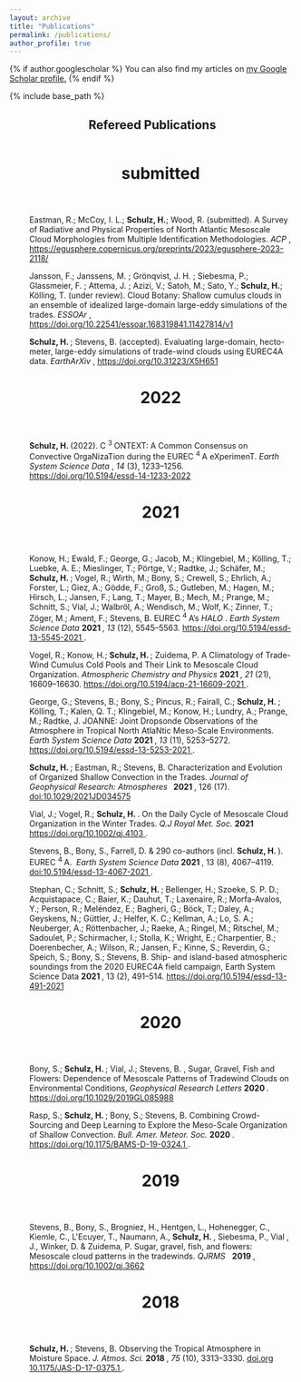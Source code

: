 ```yaml
---
layout: archive
title: "Publications"
permalink: /publications/
author_profile: true
---
```


{% if author.googlescholar %}
  You can also find my articles on <u><a href="{{author.googlescholar}}">my Google Scholar profile</a>.</u>
{% endif %}

{% include base_path %}

<div id="c29211" class="frame frame-default frame-type-textmedia frame-layout-0">
  <a id="c29599">
  </a>
  <header>
    <h2 class="">
      Refereed Publications
    </h2>
  </header>
  <div class="ce-textpic ce-right ce-intext">
    <div class="ce-bodytext">
      <div class="csl-right-inline" style="margin: 0 .4em 0 2.5em; ">
        <div class="frame frame-default frame-type-list frame-layout-0 frame-space-after-small" id="c32315">
          <header>
            <h1>submitted
            </h1>
          </header>
          <p>
            Eastman, R.; McCoy, I. L.; <strong>Schulz, H.</strong>; Wood, R. (submitted). A Survey of Radiative and Physical Properties of North Atlantic Mesoscale Cloud Morphologies from Multiple Identification Methodologies.
            <i>ACP
            </i>,
            <a href="https://egusphere.copernicus.org/preprints/2023/egusphere-2023-2118/">https://egusphere.copernicus.org/preprints/2023/egusphere-2023-2118/
            </a>
          </p>
          <p>
            Jansson, F.; Janssens, M. ; Grönqvist, J. H. ; Siebesma, P.; Glassmeier, F. ; Attema, J. ; Azizi, V.; Satoh, M.; Sato, Y.; <strong>Schulz, H.</strong>; Kölling, T. (under review). Cloud Botany: Shallow cumulus clouds in an ensemble of idealized large-domain large-eddy simulations of the trades. 
            <i>ESSOAr
            </i>,
            <a href="https://doi.org/10.22541/essoar.168319841.11427814/v1" target="_blank">https://doi.org/10.22541/essoar.168319841.11427814/v1
            </a>
          </p>
          <p>
            <strong>Schulz, H.
            </strong>; Stevens, B. (accepted). Evaluating large-domain, hecto-meter, large-eddy simulations of trade-wind clouds using EUREC4A data. 
            <i>EarthArXiv
            </i>,
            <a href="https://doi.org/10.31223/X5H651" target="_blank">https://doi.org/10.31223/X5H651
            </a>
          </p>
          <header>
            <h1>2022
            </h1>
          </header>
          <p>
            <strong>Schulz, H.
            </strong> (2022). C
            <sup>3
            </sup>ONTEXT: A Common Consensus on Convective OrgaNizaTion during the EUREC
            <sup>4
            </sup>A eXperimenT. 
            <i>Earth System Science Data
            </i>, 
            <i>14 
            </i>(3), 1233–1256. 
            <a href="https://doi.org/10.5194/essd-14-1233-2022" target="_blank">https://doi.org/10.5194/essd-14-1233-2022
            </a>
          </p>
          <div class="frame frame-default frame-type-list frame-layout-0 frame-space-after-small" id="c32315">
            <header>
              <h1>2021
              </h1>
            </header>
            <p>Konow, H.; Ewald, F.; George, G.; Jacob, M.; Klingebiel, M.; Kölling, T.; Luebke, A. E.; Mieslinger, T.; Pörtge, V.; Radtke, J.; Schäfer, M.;
              <strong> Schulz, H.
              </strong>; Vogel, R.; Wirth, M.; Bony, S.; Crewell, S.; Ehrlich, A.; Forster, L.; Giez, A.; Gödde, F.; Groß, S.; Gutleben, M.; Hagen, M.; Hirsch, L.; Jansen, F.; Lang, T.; Mayer, B.; Mech, M.; Prange, M.; Schnitt, S.; Vial, J.; Walbröl, A.; Wendisch, M.; Wolf, K.; Zinner, T.; Zöger, M.; Ament, F.; Stevens, B. EUREC
              <sup>4
              </sup>A’s 
              <i>HALO
              </i>. 
              <i>Earth System Science Data
              </i>
              <b>2021
              </b>, 
              <i>13
              </i> (12), 5545–5563. 
              <a href="https://doi.org/10.5194/essd-13-5545-2021" target="_blank">https://doi.org/10.5194/essd-13-5545-2021
              </a>.
            </p>
            <p>Vogel, R.; Konow, H.; 
              <strong>Schulz, H.
              </strong>; Zuidema, P. A Climatology of Trade-Wind Cumulus Cold Pools and Their Link to Mesoscale Cloud Organization. 
              <i>Atmospheric Chemistry and Physics
              </i>
              <b>2021
              </b>, 
              <i>21
              </i> (21), 16609–16630. 
              <a href="https://doi.org/10.5194/acp-21-16609-2021" target="_blank">https://doi.org/10.5194/acp-21-16609-2021
              </a>.
            </p>
            <p>George, G.; Stevens, B.; Bony, S.; Pincus, R.; Fairall, C.; 
              <strong>Schulz, H.
              </strong>; Kölling, T.; Kalen, Q. T.; Klingebiel, M.; Konow, H.; Lundry, A.; Prange, M.; Radtke, J. JOANNE: Joint Dropsonde Observations of the Atmosphere in Tropical North AtlaNtic Meso-Scale Environments. 
              <i>Earth System Science Data
              </i>
              <b>2021
              </b>, 
              <i>13
              </i> (11), 5253–5272. 
              <a href="https://doi.org/10.5194/essd-13-5253-2021" target="_blank">https://doi.org/10.5194/essd-13-5253-2021
              </a>.
            </p>
            <p>
              <strong>Schulz, H.
              </strong>; Eastman, R.; Stevens, B. Characterization and Evolution of Organized Shallow Convection in the Trades. 
              <i>Journal of Geophysical Research: Atmospheres
              </i>
              <strong>&nbsp; 2021
              </strong>, 126 (17). 
              <a href="https://agupubs.onlinelibrary.wiley.com/doi/10.1029/2021JD034575" target="_blank">doi:10.1029/2021JD034575
              </a>
            </p>
            <p>Vial, J.; Vogel, R.; 
              <strong>Schulz, H.
              </strong>. On the Daily Cycle of Mesoscale Cloud Organization in the Winter Trades. 
              <i>Q.J Royal Met. Soc. 
              </i>
              <strong>2021 
              </strong>
              <a href="https://doi.org/10.1002/qj.4103" target="_blank">https://doi.org/10.1002/qj.4103
              </a>.
            </p>
            <p>Stevens, B., Bony, S., Farrell, D. &amp; 290 co-authors (incl. 
              <strong>Schulz, H.
              </strong>). EUREC
              <sup>4
              </sup>A.&nbsp;
              <em>Earth System Science Data 
              </em>
              <strong>2021
              </strong>, 13 (8), 4067–4119. 
              <a href="https://doi.org/10.5194/essd-13-4067-2021" target="_blank">doi:10.5194/essd-13-4067-2021
              </a>.
            </p>
            <p>Stephan, C.; Schnitt, S.; 
              <strong>Schulz, H.
              </strong>; Bellenger, H.; Szoeke, S. P. D.; Acquistapace, C.; Baier, K.; Dauhut, T.; Laxenaire, R.; Morfa-Avalos, Y.; Person, R.; Meléndez, E.; Bagheri, G.; Böck, T.; Daley, A.; Geyskens, N.; Güttler, J.; Helfer, K. C.; Kellman, A.; Lo, S. A.; Neuberger, A.; Röttenbacher, J.; Raeke, A.; Ringel, M.; Ritschel, M.; Sadoulet, P.; Schirmacher, I.; Stolla, K.; Wright, E.; Charpentier, B.; Doerenbecher, A.; Wilson, R.; Jansen, F.; Kinne, S.; Reverdin, G.; Speich, S.; Bony, S.; Stevens, B. Ship- and island-based atmospheric soundings from the 2020 EUREC4A field campaign, Earth System Science Data 
              <strong>2021
              </strong>, 13 (2), 491–514. 
              <a href="https://doi.org/10.5194/essd-2020-174" target="_blank">
              </a>
              <a href="https://doi.org/10.5194/essd-13-491-2021" target="_blank">https://doi.org/10.5194/essd-13-491-2021
              </a>
            </p>
            <div class="frame frame-default frame-type-list frame-layout-0 frame-space-after-small" id="c32315">
              <header>
                <h1>2020
                </h1>
              </header>
              <p>Bony, S.; 
                <b>Schulz, H.
                </b>; Vial, J.; Stevens, B. , Sugar, Gravel, Fish and Flowers: Dependence of Mesoscale Patterns of Tradewind Clouds on Environmental Conditions, 
                <i>Geophysical Research Letters 
                </i>
                <strong>2020
                </strong>
                <i>.
                </i>
                <a href="https://doi.org/10.1029/2019GL085988" target="_blank" aria-label="Digital Object Identifier" class="epub-doi">https://doi.org/10.1029/2019GL085988
                </a>
              </p>
              <p>Rasp, S.; 
                <strong>Schulz, H.
                </strong>; Bony, S.; Stevens, B. Combining Crowd-Sourcing and Deep Learning to Explore the Meso-Scale Organization of Shallow Convection. 
                <i>Bull. Amer. Meteor. Soc.
                </i>
                <strong>2020
                </strong>. 
                <a href="https://doi.org/10.1175/BAMS-D-19-0324.1" target="_blank">https://doi.org/10.1175/BAMS-D-19-0324.1
                </a>.
              </p>
              <div class="frame frame-default frame-type-list frame-layout-0 frame-space-after-small" id="c32315">
                <header>
                  <h1>2019
                  </h1>
                </header>
                <p>Stevens, B., Bony, S., Brogniez, H., Hentgen, L., Hohenegger, C., Kiemle, C., L'Ecuyer, T., Naumann, A., 
                  <b>Schulz, H.
                  </b>, Siebesma, P., Vial , J., Winker, D. &amp; Zuidema, P. Sugar, gravel, fish, and flowers: Mesoscale cloud patterns in the tradewinds. 
                  <i>QJRMS
                  </i>&nbsp; 
                  <b>2019
                  </b>, 
                  <a href="https://doi.org/10.1002/qj.3662" target="_blank" aria-label="Digital Object Identifier" class="epub-doi">https://doi.org/10.1002/qj.3662
                  </a>
                </p>
                <div class="frame frame-default frame-type-list frame-layout-0 frame-space-after-small" id="c32315">
                  <header>
                    <h1>2018
                    </h1>
                  </header>
                  <p>
                    <b>Schulz, H.
                    </b>; Stevens, B. Observing the Tropical Atmosphere in Moisture Space. 
                    <i>J. Atmos. Sci.
                    </i>
                    <b>2018
                    </b>, 
                    <i>75
                    </i> (10), 3313–3330. 
                    <a href="https://doi.org/" target="_blank">doi.org
                    </a>
                    <a href="https://doi.org/10.1175/JAS-D-17-0375.1" target="_blank">10.1175/JAS-D-17-0375.1
                    </a>.
                  </p>
                </div>
              </div>
            </div>
          </div>
        </div>
      </div>
    </div>
  </div>
</div>


